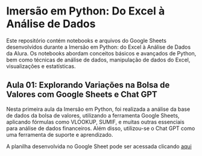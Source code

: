 # Imersão em Python: Do Excel à Análise de Dados

Este repositório contém notebooks e arquivos do Google Sheets desenvolvidos durante a Imersão em Python: do Excel à Análise de Dados da Alura. Os notebooks abordam conceitos básicos e avançados de Python, bem como técnicas de análise de dados, manipulação de dados do Excel, visualizações e estatísticas.


## Aula 01: Explorando Variações na Bolsa de Valores com Google Sheets e Chat GPT
Nesta primeira aula da Imersão em Python, foi realizada a análise da base de dados da bolsa de valores, utilizando a ferramenta Google Sheets, aplicando fórmulas como VLOOKUP, SUMIF, e muitas outras essenciais para análise de dados financeiros. Além disso, utilizou-se o Chat GPT como uma ferramenta de suporte e aprendizado.

A planilha desenvolvida no Google Sheet pode ser acessada clicando [aqui](https://docs.google.com/spreadsheets/d/19QHC4e06VXTx0sKtEMFF8l4iDC5ll_U3jJWh4RBtdaY/edit#gid=0)
